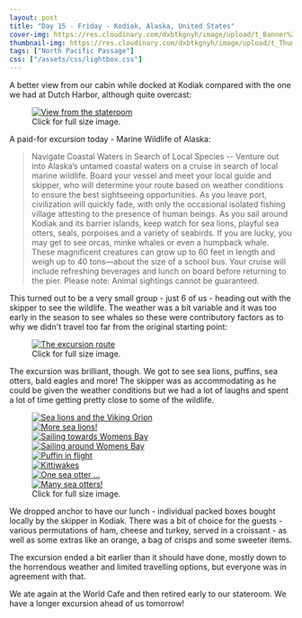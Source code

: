 ```yaml
---
layout: post
title: "Day 15 - Friday - Kodiak, Alaska, United States"
cover-img: https://res.cloudinary.com/dxbtkgnyh/image/upload/t_Banner%2016:9/v1683933528/2023-viking-north-pacific-passage/Screenshot_2023-05-13_001806_hpdng3.png
thumbnail-img: https://res.cloudinary.com/dxbtkgnyh/image/upload/t_Thumbnail/v1683933528/2023-viking-north-pacific-passage/Screenshot_2023-05-13_001806_hpdng3.png
tags: ["North Pacific Passage"]
css: ["/assets/css/lightbox.css"]
---
```


A better view from our cabin while docked at Kodiak compared with the one we had at Dutch Harbor, although quite overcast:

<figure>
<a href="https://res.cloudinary.com/dxbtkgnyh/image/upload/v1683935642/2023-viking-north-pacific-passage/PXL_20230512_162933921_oe6xt8.jpg" data-lightbox="view" data-title="View from the stateroom">
<img src="https://res.cloudinary.com/dxbtkgnyh/image/upload/t_Thumbnail/v1683935642/2023-viking-north-pacific-passage/PXL_20230512_162933921_oe6xt8.jpg" alt="View from the stateroom">
</a>
<figcaption>Click for full size image.</figcaption>
</figure>

A paid-for excursion today - Marine Wildlife of Alaska:

> Navigate Coastal Waters in Search of Local Species -- Venture out into Alaska’s untamed coastal waters on a cruise in search of local marine wildlife. Board your vessel and meet your local guide and skipper, who will determine your route based on weather conditions to ensure the best sightseeing opportunities. As you leave port, civilization will quickly fade, with only the occasional isolated fishing village attesting to the presence of human beings. As you sail around Kodiak and its barrier islands, keep watch for sea lions, playful sea otters, seals, porpoises and a variety of seabirds. If you are lucky, you may get to see orcas, minke whales or even a humpback whale. These magnificent creatures can grow up to 60 feet in length and weigh up to 40 tons—about the size of a school bus. Your cruise will include refreshing beverages and lunch on board before returning to the pier. Please note: Animal sightings cannot be guaranteed.

This turned out to be a very small group - just 6 of us - heading out with the skipper to see the wildlife. The weather was a bit variable and it was too early in the season to see whales so these were contributory factors as to why we didn't travel too far from the original starting point:

<figure>
<a href="https://res.cloudinary.com/dxbtkgnyh/image/upload/v1683935057/2023-viking-north-pacific-passage/Screenshot_2023-05-13_004321_bz4rkp.png" data-lightbox="route" data-title="The excursion route">
<img src="https://res.cloudinary.com/dxbtkgnyh/image/upload/t_Thumbnail/v1683935057/2023-viking-north-pacific-passage/Screenshot_2023-05-13_004321_bz4rkp.png" alt="The excursion route">
</a>
<figcaption>Click for full size image.</figcaption>
</figure>

The excursion was brilliant, though. We got to see sea lions, puffins, sea otters, bald eagles and more! The skipper was as accommodating as he could be given the weather conditions but we had a lot of laughs and spent a lot of time getting pretty close to some of the wildlife.

<figure>
    <div class="d-flex flex-row flex-wrap" style="gap: 5px">
        <div class="p-2">
            <a href="https://res.cloudinary.com/dxbtkgnyh/image/upload/v1684026787/2023-viking-north-pacific-passage/PXL_20230512_174404340_dwxdb4.jpg"
                data-lightbox="kodiak-tour" data-title="Sea lions and the Viking Orion">
                <img src="https://res.cloudinary.com/dxbtkgnyh/image/upload/t_Thumbnail/v1684026787/2023-viking-north-pacific-passage/PXL_20230512_174404340_dwxdb4.jpg"
                    alt="Sea lions and the Viking Orion">
            </a>
        </div>
        <div class="p-2">
            <a href="https://res.cloudinary.com/dxbtkgnyh/image/upload/v1684026787/2023-viking-north-pacific-passage/PXL_20230512_174935574_sqnjsh.jpg"
                data-lightbox="kodiak-tour" data-title="More sea lions!">
                <img src="https://res.cloudinary.com/dxbtkgnyh/image/upload/t_Thumbnail/v1684026787/2023-viking-north-pacific-passage/PXL_20230512_174935574_sqnjsh.jpg"
                    alt="More sea lions!">
            </a>
        </div>
        <div class="p-2">
            <a href="https://res.cloudinary.com/dxbtkgnyh/image/upload/v1684026790/2023-viking-north-pacific-passage/PXL_20230512_190310233.MP_brazzf.jpg"
                data-lightbox="kodiak-tour" data-title="Sailing towards Womens Bay">
                <img src="https://res.cloudinary.com/dxbtkgnyh/image/upload/t_Thumbnail/v1684026790/2023-viking-north-pacific-passage/PXL_20230512_190310233.MP_brazzf.jpg"
                    alt="Sailing towards Womens Bay">
            </a>
        </div>
        <div class="p-2">
            <a href="https://res.cloudinary.com/dxbtkgnyh/image/upload/v1684026784/2023-viking-north-pacific-passage/PXL_20230512_191637695_onxcmy.jpg"
                data-lightbox="kodiak-tour" data-title="Sailing around Womens Bay">
                <img src="https://res.cloudinary.com/dxbtkgnyh/image/upload/t_Thumbnail/v1684026784/2023-viking-north-pacific-passage/PXL_20230512_191637695_onxcmy.jpg"
                    alt="Sailing around Womens Bay">
            </a>
        </div>
        <div class="p-2">
            <a href="https://res.cloudinary.com/dxbtkgnyh/image/upload/v1684027091/2023-viking-north-pacific-passage/IMG_4547_h6kvcf.jpg"
                data-lightbox="kodiak-tour" data-title="Puffin in flight">
                <img src="https://res.cloudinary.com/dxbtkgnyh/image/upload/t_Thumbnail/v1684027091/2023-viking-north-pacific-passage/IMG_4547_h6kvcf.jpg"
                    alt="Puffin in flight">
            </a>
        </div>
        <div class="p-2">
            <a href="https://res.cloudinary.com/dxbtkgnyh/image/upload/v1684027100/IMG_4520_rflsoi.jpg"
                data-lightbox="kodiak-tour" data-title="Kittiwakes">
                <img src="https://res.cloudinary.com/dxbtkgnyh/image/upload/t_Thumbnail/v1684027100/IMG_4520_rflsoi.jpg"
                    alt="Kittiwakes">
            </a>
        </div>
        <div class="p-2">
            <a href="https://res.cloudinary.com/dxbtkgnyh/image/upload/v1684027096/2023-viking-north-pacific-passage/IMG_4560_zn7gyt.jpg"
                data-lightbox="kodiak-tour" data-title="One sea otter ...">
                <img src="https://res.cloudinary.com/dxbtkgnyh/image/upload/t_Thumbnail/v1684027096/2023-viking-north-pacific-passage/IMG_4560_zn7gyt.jpg"
                    alt="One sea otter ...">
            </a>
        </div>
        <div class="p-2">
            <a href="https://res.cloudinary.com/dxbtkgnyh/image/upload/v1684027096/2023-viking-north-pacific-passage/IMG_4568_chv3s1.jpg"
                data-lightbox="kodiak-tour" data-title="Many sea otters!">
                <img src="https://res.cloudinary.com/dxbtkgnyh/image/upload/t_Thumbnail/v1684027096/2023-viking-north-pacific-passage/IMG_4568_chv3s1.jpg"
                    alt="Many sea otters!">
            </a>
        </div>
    </div>
    <figcaption>Click for full size image.</figcaption>
</figure>

We dropped anchor to have our lunch - individual packed boxes bought locally by the skipper in Kodiak. There was a bit of choice for the guests - various permutations of ham, cheese and turkey, served in a croissant - as well as some extras like an orange, a bag of crisps and some sweeter items.

The excursion ended a bit earlier than it should have done, mostly down to the horrendous weather and limited travelling options, but everyone was in agreement with that.

We ate again at the World Cafe and then retired early to our stateroom. We have a longer excursion ahead of us tomorrow!

<script src="/assets/js/lightbox-plus-jquery.js"></script>
